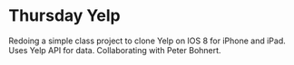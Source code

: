Thursday Yelp
=============

Redoing a simple class project to clone Yelp on IOS 8 for iPhone and iPad.   Uses Yelp API for data.  Collaborating with Peter Bohnert.


